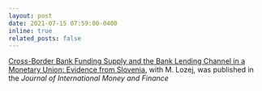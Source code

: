 ```yaml
---
layout: post
date: 2021-07-15 07:59:00-0400
inline: true
related_posts: false
---
```


[Cross-Border Bank Funding Supply and the Bank Lending Channel in a Monetary Union: Evidence from Slovenia](https://www.sciencedirect.com/science/article/abs/pii/S0261560621000255), with M. Lozej, was published in the _Journal of International Money and Finance_
